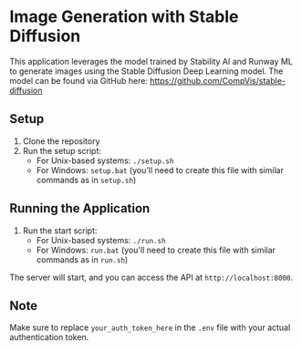 # Image Generation with Stable Diffusion

This application leverages the model trained by Stability AI and Runway ML to generate images using the Stable Diffusion Deep Learning model. The model can be found via GitHub here: https://github.com/CompVis/stable-diffusion

## Setup

1. Clone the repository
2. Run the setup script:
   - For Unix-based systems: `./setup.sh`
   - For Windows: `setup.bat` (you'll need to create this file with similar commands as in `setup.sh`)

## Running the Application

1. Run the start script:
   - For Unix-based systems: `./run.sh`
   - For Windows: `run.bat` (you'll need to create this file with similar commands as in `run.sh`)

The server will start, and you can access the API at `http://localhost:8000`.

## Note

Make sure to replace `your_auth_token_here` in the `.env` file with your actual authentication token.